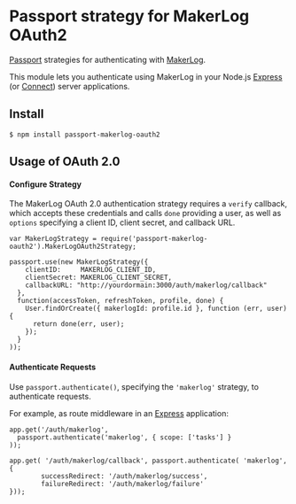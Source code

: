 # Passport strategy for MakerLog OAuth2

[Passport](http://passportjs.org/) strategies for authenticating with [MakerLog](http://getmakerlog.com/).

This module lets you authenticate using MakerLog in your Node.js [Express](http://expressjs.com/) (or [Connect](http://www.senchalabs.org/connect/)) server applications. 


## Install

    $ npm install passport-makerlog-oauth2

## Usage of OAuth 2.0

#### Configure Strategy

The MakerLog OAuth 2.0 authentication strategy requires a `verify` callback, which
accepts these credentials and calls `done` providing a user, as well as
`options` specifying a client ID, client secret, and callback URL.

```
var MakerLogStrategy = require('passport-makerlog-oauth2').MakerLogOAuth2Strategy;

passport.use(new MakerLogStrategy({
    clientID:     MAKERLOG_CLIENT_ID,
    clientSecret: MAKERLOG_CLIENT_SECRET,
    callbackURL: "http://yourdormain:3000/auth/makerlog/callback"
  },
  function(accessToken, refreshToken, profile, done) {
    User.findOrCreate({ makerlogId: profile.id }, function (err, user) {
      return done(err, user);
    });
  }
));
```

#### Authenticate Requests

Use `passport.authenticate()`, specifying the `'makerlog'` strategy, to
authenticate requests.

For example, as route middleware in an [Express](http://expressjs.com/)
application:

```
app.get('/auth/makerlog',
  passport.authenticate('makerlog', { scope: ['tasks'] }
));

app.get( '/auth/makerlog/callback', passport.authenticate( 'makerlog', { 
        successRedirect: '/auth/makerlog/success',
        failureRedirect: '/auth/makerlog/failure'
}));
```
